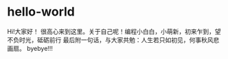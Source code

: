# hello-world
Hi!大家好！
  很高心来到这里。关于自己呢！编程小白白，小萌新，初来乍到，望不负时光，砥砺前行
  最后附一句话，与大家共勉：人生若只如初见，何事秋风悲画扇。
  byebye!!!
